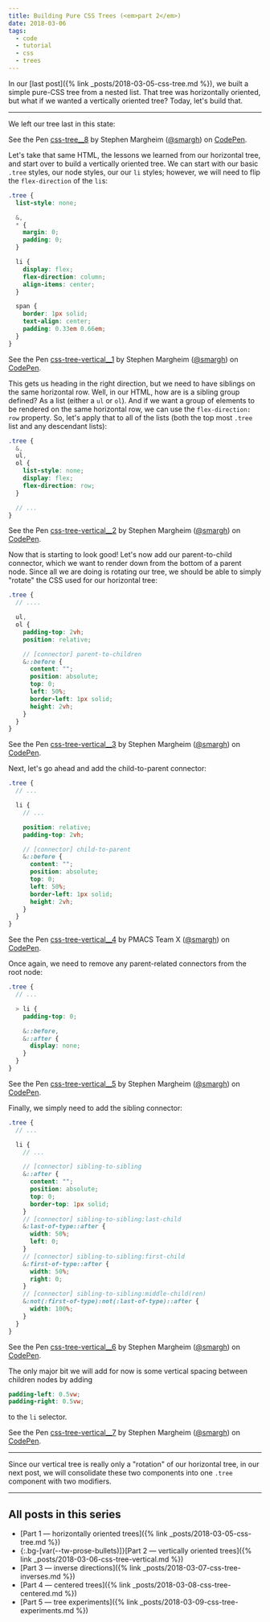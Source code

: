 ```yaml
---
title: Building Pure CSS Trees (<em>part 2</em>)
date: 2018-03-06
tags:
  - code
  - tutorial
  - css
  - trees
---
```


In our [last post]({% link _posts/2018-03-05-css-tree.md %}), we built a simple pure-CSS tree from a nested list. That tree was horizontally oriented, but what if we wanted a vertically oriented tree? Today, let's build that.

<!--/summary-->

---

We left our tree last in this state:

<p data-height="250" data-theme-id="0" data-slug-hash="EQBKKw" data-default-tab="result" data-user="smargh" data-embed-version="2" data-pen-title="css-tree__8" class="codepen">See the Pen <a href="https://codepen.io/smargh/pen/EQBKKw/">css-tree__8</a> by Stephen Margheim (<a href="https://codepen.io/smargh">@smargh</a>) on <a href="https://codepen.io">CodePen</a>.</p>

Let's take that same HTML, the lessons we learned from our horizontal tree, and start over to build a vertically oriented tree. We can start with our basic `.tree` styles, our node styles, our our `li` styles; however, we will need to flip the `flex-direction` of the `li`s:

```scss
.tree {
  list-style: none;

  &,
  * {
    margin: 0;
    padding: 0;
  }

  li {
    display: flex;
    flex-direction: column;
    align-items: center;
  }

  span {
    border: 1px solid;
    text-align: center;
    padding: 0.33em 0.66em;
  }
}
```

<p data-height="270" data-theme-id="0" data-slug-hash="KQjzqg" data-default-tab="result" data-user="smargh" data-embed-version="2" data-pen-title="css-tree-vertical__1" class="codepen">See the Pen <a href="https://codepen.io/smargh/pen/KQjzqg/">css-tree-vertical__1</a> by Stephen Margheim (<a href="https://codepen.io/smargh">@smargh</a>) on <a href="https://codepen.io">CodePen</a>.</p>

This gets us heading in the right direction, but we need to have siblings on the same horizontal row. Well, in our HTML, how are is a sibling group defined? As a list (either a `ul` or `ol`). And if we want a group of elements to be rendered on the same horizontal row, we can use the `flex-direction: row` property. So, let's apply that to all of the lists (both the top most `.tree` list and any descendant lists):

```scss
.tree {
  &,
  ul,
  ol {
    list-style: none;
    display: flex;
    flex-direction: row;
  }

  // ...
}
```

<p data-height="270" data-theme-id="0" data-slug-hash="YeoqOb" data-default-tab="result" data-user="smargh" data-embed-version="2" data-pen-title="css-tree-vertical__2" class="codepen">See the Pen <a href="https://codepen.io/smargh/pen/YeoqOb/">css-tree-vertical__2</a> by Stephen Margheim (<a href="https://codepen.io/smargh">@smargh</a>) on <a href="https://codepen.io">CodePen</a>.</p>

Now that is starting to look good! Let's now add our parent-to-child connector, which we want to render down from the bottom of a parent node. Since all we are doing is rotating our tree, we should be able to simply "rotate" the CSS used for our horizontal tree:

```scss
.tree {
  // ....

  ul,
  ol {
    padding-top: 2vh;
    position: relative;

    // [connector] parent-to-children
    &::before {
      content: "";
      position: absolute;
      top: 0;
      left: 50%;
      border-left: 1px solid;
      height: 2vh;
    }
  }
}
```

<p data-height="270" data-theme-id="0" data-slug-hash="aqgNXa" data-default-tab="result" data-user="smargh" data-embed-version="2" data-pen-title="css-tree-vertical__3" class="codepen">See the Pen <a href="https://codepen.io/smargh/pen/aqgNXa/">css-tree-vertical__3</a> by Stephen Margheim (<a href="https://codepen.io/smargh">@smargh</a>) on <a href="https://codepen.io">CodePen</a>.</p>

Next, let's go ahead and add the child-to-parent connector:

```scss
.tree {
  // ...

  li {
    // ...

    position: relative;
    padding-top: 2vh;

    // [connector] child-to-parent
    &::before {
      content: "";
      position: absolute;
      top: 0;
      left: 50%;
      border-left: 1px solid;
      height: 2vh;
    }
  }
}
```

<p data-height="270" data-theme-id="0" data-slug-hash="XZLdLB" data-default-tab="result" data-user="smargh" data-embed-version="2" data-pen-title="css-tree-vertical__4" class="codepen">See the Pen <a href="https://codepen.io/smargh/pen/XZLdLB/">css-tree-vertical__4</a> by PMACS Team X (<a href="https://codepen.io/smargh">@smargh</a>) on <a href="https://codepen.io">CodePen</a>.</p>

Once again, we need to remove any parent-related connectors from the root node:

```scss
.tree {
  // ...

  > li {
    padding-top: 0;

    &::before,
    &::after {
      display: none;
    }
  }
}
```

<p data-height="270" data-theme-id="0" data-slug-hash="oErLvR" data-default-tab="result" data-user="smargh" data-embed-version="2" data-pen-title="css-tree-vertical__5" class="codepen">See the Pen <a href="https://codepen.io/smargh/pen/oErLvR/">css-tree-vertical__5</a> by Stephen Margheim (<a href="https://codepen.io/smargh">@smargh</a>) on <a href="https://codepen.io">CodePen</a>.</p>

Finally, we simply need to add the sibling connector:

```scss
.tree {
  // ...

  li {
    // ...

    // [connector] sibling-to-sibling
    &::after {
      content: "";
      position: absolute;
      top: 0;
      border-top: 1px solid;
    }
    // [connector] sibling-to-sibling:last-child
    &:last-of-type::after {
      width: 50%;
      left: 0;
    }
    // [connector] sibling-to-sibling:first-child
    &:first-of-type::after {
      width: 50%;
      right: 0;
    }
    // [connector] sibling-to-sibling:middle-child(ren)
    &:not(:first-of-type):not(:last-of-type)::after {
      width: 100%;
    }
  }
}
```

<p data-height="270" data-theme-id="0" data-slug-hash="NyZrWp" data-default-tab="result" data-user="smargh" data-embed-version="2" data-pen-title="css-tree-vertical__6" class="codepen">See the Pen <a href="https://codepen.io/smargh/pen/NyZrWp/">css-tree-vertical__6</a> by Stephen Margheim (<a href="https://codepen.io/smargh">@smargh</a>) on <a href="https://codepen.io">CodePen</a>.</p>

The only major bit we will add for now is some vertical spacing between children nodes by adding

```scss
padding-left: 0.5vw;
padding-right: 0.5vw;
```

to the `li` selector.

<p data-height="290" data-theme-id="0" data-slug-hash="PQrzPz" data-default-tab="result" data-user="smargh" data-embed-version="2" data-pen-title="css-tree-vertical__7" class="codepen">See the Pen <a href="https://codepen.io/smargh/pen/PQrzPz/">css-tree-vertical__7</a> by Stephen Margheim (<a href="https://codepen.io/smargh">@smargh</a>) on <a href="https://codepen.io">CodePen</a>.</p>

---

Since our vertical tree is really only a "rotation" of our horizontal tree, in our next post, we will consolidate these two components into one `.tree` component with two modifiers.

---

## All posts in this series

- [Part 1 — horizontally oriented trees]({% link _posts/2018-03-05-css-tree.md %})
- {:.bg-[var(--tw-prose-bullets)]}[Part 2 — vertically oriented trees]({% link _posts/2018-03-06-css-tree-vertical.md %})
- [Part 3 — inverse directions]({% link _posts/2018-03-07-css-tree-inverses.md %})
- [Part 4 — centered trees]({% link _posts/2018-03-08-css-tree-centered.md %})
- [Part 5 — tree experiments]({% link _posts/2018-03-09-css-tree-experiments.md %})
